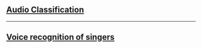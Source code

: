 ## [Audio Classification](https://github.com/Eiliya-Zanganeh/Audio-Classification)

---

## [Voice recognition of singers](https://github.com/Eiliya-Zanganeh/Voice-Recognition-Of-Singers)